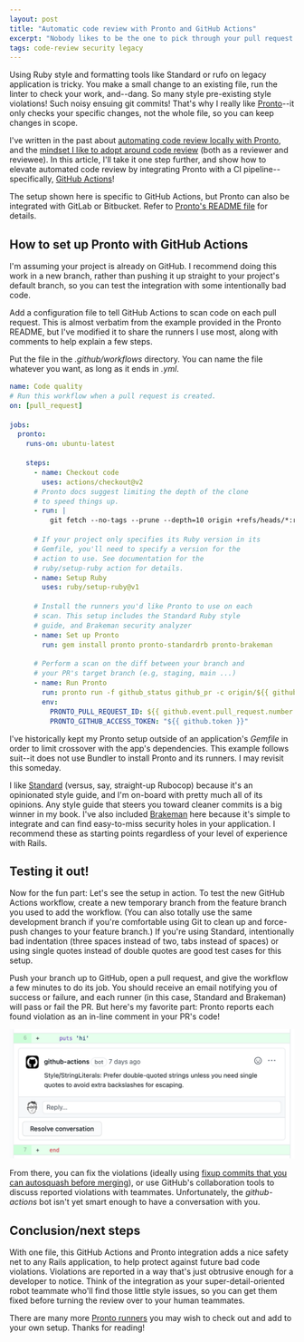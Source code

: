 ```yaml
---
layout: post
title: "Automatic code review with Pronto and GitHub Actions"
excerpt: "Nobody likes to be the one to pick through your pull request for style guide and security violations. Here's how to ask robots to do the work for you, automatically!"
tags: code-review security legacy
---
```


Using Ruby style and formatting tools like Standard or rufo on legacy application is tricky. You make a small change to an existing file, run the linter to check your work, and--dang. So many style pre-existing style violations! Such noisy ensuing git commits! That's why I really like [Pronto](https://github.com/prontolabs/pronto)--it only checks your specific changes, not the whole file, so you can keep changes in scope.

I've written in the past about [automating code review locally with Pronto](https://everydayrails.com/2015/02/17/pronto-ruby-code-review.html), and the [mindset I like to adopt around code review](https://everydayrails.com/2017/01/16/code-review-mindset.html) (both as a reviewer and reviewee). In this article, I'll take it one step further, and show how to elevate automated code review by integrating Pronto with a CI pipeline--specifically, [GitHub Actions](https://docs.github.com/en/actions)!

<div class="alert alert-info">
  The setup shown here is specific to GitHub Actions, but Pronto can also be integrated with GitLab or Bitbucket. Refer to <a href="https://github.com/prontolabs/pronto">Pronto's README file</a> for details.
</div>


## How to set up Pronto with GitHub Actions

I'm assuming your project is already on GitHub. I recommend doing this work in a new branch, rather than pushing it up straight to your project's default branch, so you can test the integration with some intentionally bad code.

Add a configuration file to tell GitHub Actions to scan code on each pull request. This is almost verbatim from the example provided in the Pronto README, but I've modified it to share the runners I use most, along with comments to help explain a few steps.

Put the file in the _.github/workflows_ directory. You can name the file whatever you want, as long as it ends in _.yml_.

```yaml
name: Code quality
# Run this workflow when a pull request is created.
on: [pull_request]

jobs:
  pronto:
    runs-on: ubuntu-latest

    steps:
      - name: Checkout code
        uses: actions/checkout@v2
      # Pronto docs suggest limiting the depth of the clone
      # to speed things up.
      - run: |
          git fetch --no-tags --prune --depth=10 origin +refs/heads/*:refs/remotes/origin/*

      # If your project only specifies its Ruby version in its
      # Gemfile, you'll need to specify a version for the
      # action to use. See documentation for the
      # ruby/setup-ruby action for details.
      - name: Setup Ruby
        uses: ruby/setup-ruby@v1

      # Install the runners you'd like Pronto to use on each
      # scan. This setup includes the Standard Ruby style
      # guide, and Brakeman security analyzer
      - name: Set up Pronto
        run: gem install pronto pronto-standardrb pronto-brakeman

      # Perform a scan on the diff between your branch and
      # your PR's target branch (e.g, staging, main ...)
      - name: Run Pronto
        run: pronto run -f github_status github_pr -c origin/${{ github.base_ref }}
        env:
          PRONTO_PULL_REQUEST_ID: ${{ github.event.pull_request.number }}
          PRONTO_GITHUB_ACCESS_TOKEN: "${{ github.token }}"
```

<div class="alert alert-info">
  I've historically kept my Pronto setup outside of an application's <em>Gemfile</em> in order to limit crossover with the app's dependencies. This example follows suit--it does not use Bundler to install Pronto and its runners. I may revisit this someday.
</div>

I like [Standard](https://github.com/testdouble/standard) (versus, say, straight-up Rubocop) because it's an opinionated style guide, and I'm on-board with pretty much all of its opinions. Any style guide that steers you toward cleaner commits is a big winner in my book. I've also included [Brakeman](https://brakemanscanner.org) here because it's simple to integrate and can find easy-to-miss security holes in your application. I recommend these as starting points regardless of your level of experience with Rails.


## Testing it out!

Now for the fun part: Let's see the setup in action. To test the new GitHub Actions workflow, create a new temporary branch from the feature branch you used to add the workflow. (You can also totally use the same development branch if you're comfortable using Git to clean up and force-push changes to your feature branch.) If you're using Standard, intentionally bad indentation (three spaces instead of two, tabs instead of spaces) or using single quotes instead of double quotes are good test cases for this setup.

Push your branch up to GitHub, open a pull request, and give the workflow a few minutes to do its job. You should receive an email notifying you of success or failure, and each runner (in this case, Standard and Brakeman) will pass or fail the PR. But here's my favorite part: Pronto reports each found violation as an in-line comment in your PR's code!

![](/images/posts/pronto-github-actions.png)

From there, you can fix the violations (ideally using [fixup commits that you can autosquash before merging](https://fle.github.io/git-tip-keep-your-branch-clean-with-fixup-and-autosquash.html)), or use GitHub's collaboration tools to discuss reported violations with teammates. Unfortunately, the _github-actions_ bot isn't yet smart enough to have a conversation with you.


## Conclusion/next steps

With one file, this GitHub Actions and Pronto integration adds a nice safety net to any Rails application, to help protect against future bad code violations. Violations are reported in a way that's just obtrusive enough for a developer to notice. Think of the integration as your super-detail-oriented robot teammate who'll find those little style issues, so you can get them fixed before turning the review over to your human teammates.

There are many more [Pronto runners](https://github.com/prontolabs/pronto#runners) you may wish to check out and add to your own setup. Thanks for reading!
